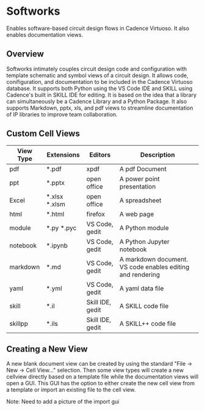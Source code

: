 # Softworks

Enables software-based circuit design flows in Cadence Virtuoso.  It also enables documentation views.

## Overview

Softworks intimately couples circuit design code and configuration with template schematic and symbol views of a circuit design.
It allows code, conifiguration, and documentation to be included in the Cadence Virtuoso database.  It supports both Python using
the VS Code IDE and SKILL using Cadence's built in SKILL IDE for editing.  It is based on the idea that a library can
simultaneously be a Cadence Library and a Python Package.  It also supports Markdown, pptx, xls, and pdf views to
streamline documentation of IP libraries to improve team collaboration.

## Custom Cell Views


| View Type   | Extensions    | Editors          | Description                  |
| ----------- | ------------- | ---------------- | ---------------------------- |
| pdf         | *.pdf         | xpdf             | A pdf Document              |
| ppt         | *.pptx        | open office      | A power point presentation  |
| Excel       | *.xlsx *.xlsm | open office      | A spreadsheet               |
| html        | *.html        | firefox          | A web page                  |
| module      | *.py *.pyc    | VS Code, gedit   | A Python module             |
| notebook    | *.ipynb       | VS Code, gedit   | A Python Jupyter notebook   |
| markdown    | *.md          | VS Code, gedit   | A markdown document. VS code enables editing and rendering |
| yaml        | *.yml         | VS Code, gedit   | A yaml data file            |
| skill       | *.il          | Skill IDE, gedit | A SKILL code file           |
| skillpp     | *.ils         | Skill IDE, gedit | A SKILL++ code file         |


Creating a New View
-------------------

A new blank document view can be created by using the standard "File -> New -> Cell View..." selection.
Then some view types will create a new cellview directly based on a template file while the
documentation views will open a GUI.  This GUI has the option to either create the new cell view from a template or
import an existing file to the cell view.


 Note: Need to add a picture of the import gui
